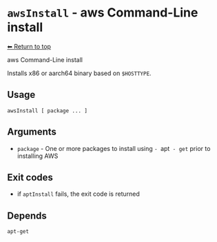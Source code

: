 
# `awsInstall` - aws Command-Line install

[⬅ Return to top](index.md)

aws Command-Line install

Installs x86 or aarch64 binary based on `$HOSTTYPE`.

## Usage

    awsInstall [ package ... ]

## Arguments

- `package` - One or more packages to install using `- `apt` - get` prior to installing AWS

## Exit codes

- if `aptInstall` fails, the exit code is returned

## Depends

    apt-get
